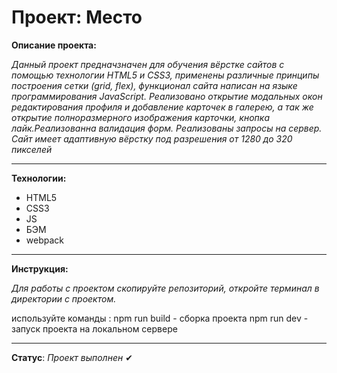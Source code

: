 # Проект: Место

**Описание проекта:**

_Данный проект предначзначен для обучения вёрстке сайтов с помощью технологии HTML5 и CSS3, применены различные принципы построения сетки (grid, flex), функционал сайта написан на языке программирования JavaScript. Реализовано открытие модальных окон редактирования профиля и добавление карточек в галерею, а так же открытие полноразмерного изображения карточки, кнопка лайк.Реализованна валидация форм. Реализованы запросы на сервер. Сайт имеет адаптивную вёрстку под разрешения от 1280 до 320 пикселей_
___

**Технологии:**

- HTML5
- CSS3
- JS
- БЭМ
- webpack
___

**Инструкция:**

_Для работы с проектом скопируйте репозиторий, откройте терминал в директории с проектом._

 используйте команды : 
 npm run build - сборка проекта
 npm run dev - запуск проекта на локальном сервере
___

**Статус**: *Проект выполнен* &#10004;
